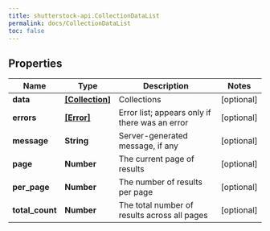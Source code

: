 ```yaml
---
title: shutterstock-api.CollectionDataList
permalink: docs/CollectionDataList
toc: false
---
```




## Properties

Name | Type | Description | Notes
------------ | ------------- | ------------- | -------------
**data** | [**[Collection]**](Collection) | Collections | [optional] 
**errors** | [**[Error]**](Error) | Error list; appears only if there was an error | [optional] 
**message** | **String** | Server-generated message, if any | [optional] 
**page** | **Number** | The current page of results | [optional] 
**per_page** | **Number** | The number of results per page | [optional] 
**total_count** | **Number** | The total number of results across all pages | [optional] 



